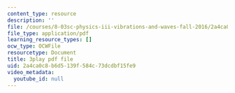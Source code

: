 ```yaml
---
content_type: resource
description: ''
file: /courses/8-03sc-physics-iii-vibrations-and-waves-fall-2016/2a4ca0c8b6d5139f584c73dcdbf15fe9_Dlhma3z57SA.pdf
file_type: application/pdf
learning_resource_types: []
ocw_type: OCWFile
resourcetype: Document
title: 3play pdf file
uid: 2a4ca0c8-b6d5-139f-584c-73dcdbf15fe9
video_metadata:
  youtube_id: null
---
```

